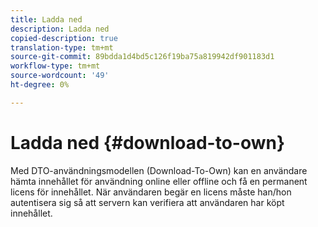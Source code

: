 ```yaml
---
title: Ladda ned
description: Ladda ned
copied-description: true
translation-type: tm+mt
source-git-commit: 89bdda1d4bd5c126f19ba75a819942df901183d1
workflow-type: tm+mt
source-wordcount: '49'
ht-degree: 0%

---
```



# Ladda ned {#download-to-own}

Med DTO-användningsmodellen (Download-To-Own) kan en användare hämta innehållet för användning online eller offline och få en permanent licens för innehållet. När användaren begär en licens måste han/hon autentisera sig så att servern kan verifiera att användaren har köpt innehållet.
